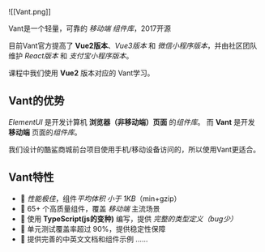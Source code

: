 
![[Vant.png]]

Vant是一个轻量，可靠的 *移动端 组件库*，2017开源

目前Vant官方提高了 **Vue2版本**、*Vue3版本* 和 *微信小程序版本*，并由社区团队维护 *React版本* 和 *支付宝小程序版本*。

课程中我们使用 **Vue2** 版本对应的 Vant学习。



## Vant的优势

*ElementUI* 是开发计算机 **浏览器（非移动端）页面** 的*组件库*。
而 **Vant** 是开发 **移动端** 页面的*组件库*。

我们设计的酷鲨商城前台项目使用手机/移动设备访问的，所以使用Vant更适合。


## Vant特性

- 🚀 *性能极佳*，组件*平均体积 小于 1KB*（min+gzip）
- 🚀 65+ 个高质量组件，覆盖 *移动端* 主流场景
- 💪 使用 **TypeScript(js的变种)** 编写，提供 *完整的类型定义（bug少）*
- 💪 单元测试覆盖率超过 90%，提供稳定性保障
- 📖 提供完善的中英文文档和组件示例
......





















